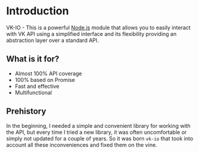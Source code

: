 # Introduction

VK-IO - This is a powerful [Node.js](https://nodejs.org) module that allows you to easily interact with VK API using a simplified interface and its flexibility providing an abstraction layer over a standard API.

## What is it for?

- Almost 100% API coverage
- 100% based on Promise
- Fast and effective
- Multifunctional

## Prehistory

In the beginning, I needed a simple and convenient library for working with the API, but every time I tried a new library, it was often uncomfortable or simply not updated for a couple of years. So it was born `vk-io` that took into account all these inconveniences and fixed them on the vine.
